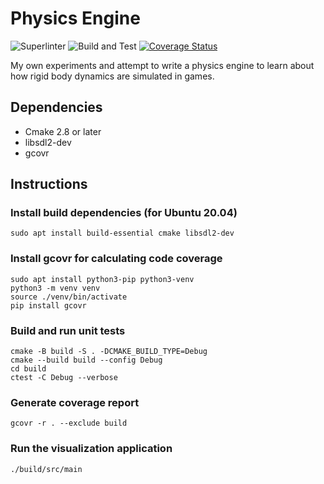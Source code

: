 # Physics Engine
![Superlinter](https://github.com/deadVertex/physics-engine/actions/workflows/superlinter.yml/badge.svg)
![Build and Test](https://github.com/deadVertex/physics-engine/actions/workflows/build_and_test.yml/badge.svg)
[![Coverage Status](https://coveralls.io/repos/github/deadVertex/physics-engine/badge.svg?branch=master)](https://coveralls.io/github/deadVertex/physics-engine?branch=master)

My own experiments and attempt to write a physics engine to learn about how
rigid body dynamics are simulated in games.

## Dependencies
- Cmake 2.8 or later
- libsdl2-dev
- gcovr

## Instructions
### Install build dependencies (for Ubuntu 20.04)
```shell
sudo apt install build-essential cmake libsdl2-dev
```

### Install gcovr for calculating code coverage
```shell
sudo apt install python3-pip python3-venv
python3 -m venv venv
source ./venv/bin/activate
pip install gcovr
```

### Build and run unit tests
```shell
cmake -B build -S . -DCMAKE_BUILD_TYPE=Debug
cmake --build build --config Debug
cd build
ctest -C Debug --verbose
```

### Generate coverage report
```shell
gcovr -r . --exclude build
```

### Run the visualization application
```shell
./build/src/main
```
